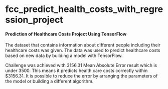 # fcc_predict_health_costs_with_regression_project
#### Prediction of Healthcare Costs Project Using TensorFlow

The dataset that contains information about different people including their healthcare costs was given. The data was used to predict healthcare costs based on new data by building a model with TensorFlow.

Challenge was achieved with 3156.31 Mean Absolute Error result which is under 3500. This means it predicts health care costs correctly within $3156.31. It is possible to reduce the error by arranging the parameters of the model or building a different algorithm.
